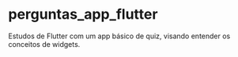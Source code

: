 # perguntas_app_flutter
Estudos de Flutter com um app básico de quiz, visando entender os conceitos de widgets.